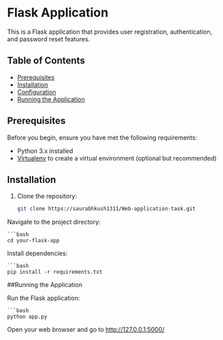 # Flask Application

This is a Flask application that provides user registration, authentication, and password reset features.

## Table of Contents

- [Prerequisites](#prerequisites)
- [Installation](#installation)
- [Configuration](#configuration)
- [Running the Application](#running-the-application)

## Prerequisites

Before you begin, ensure you have met the following requirements:

- Python 3.x installed
- [Virtualenv](https://virtualenv.pypa.io/en/latest/) to create a virtual environment (optional but recommended)

## Installation

1. Clone the repository:

   ```bash
   git clone https://saurabhkush1311/Web-application-task.git

Navigate to the project directory:

    ```bash
    cd your-flask-app

Install dependencies:

    ```bash
    pip install -r requirements.txt


##Running the Application

Run the Flask application:

    ```bash
    python app.py

Open your web browser and go to http://127.0.0.1:5000/



